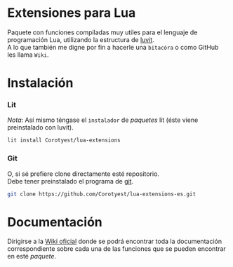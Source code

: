 # Extensiones para Lua

Paquete con funciones compiladas muy utiles para el lenguaje de programación Lua, utilizando la estructura de [luvit](https://luvit.io).
<br>
A lo que también me digne por fin a hacerle una `bitacóra` o como GitHub les llama `Wiki`.

# Instalación

### Lit
*Nota*:
Así mismo téngase el `instalador` de *paquetes* lit (éste viene preinstalado con luvit).


```bash
lit install Corotyest/lua-extensions
```

### Git
O, si sé prefiere clone directamente esté repositorio.
<br>
Debe tener preinstalado el programa de [git](https://git-scm.com/book/en/v2/Getting-Started-Installing-Git).

```bash
git clone https://github.com/Corotyest/lua-extensions-es.git
```

# Documentación

Dírigirse a la [Wiki oficial](https://github.com/Corotyest/lua-extensions-es/wiki) donde se podrá encontrar toda la documentación correspondiente sobre
cada una de las funciones que se pueden encontrar en esté *paquete*.
